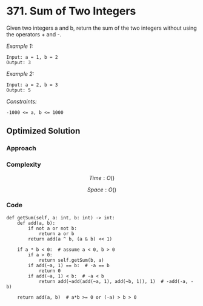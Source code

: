 # 371. Sum of Two Integers
Given two integers a and b, return the sum of the two integers without using the operators + and -.

*Example 1:*

```
Input: a = 1, b = 2
Output: 3
```

*Example 2:*

```
Input: a = 2, b = 3
Output: 5
```

*Constraints:*

```
-1000 <= a, b <= 1000
```

## Optimized Solution

### Approach
<!-- Describe your approach to solving the problem. -->

### Complexity
$$Time: O()$$

$$Space: O()$$

### Code
```
def getSum(self, a: int, b: int) -> int:
    def add(a, b):
        if not a or not b:
            return a or b
        return add(a ^ b, (a & b) << 1)

    if a * b < 0:  # assume a < 0, b > 0
        if a > 0:
            return self.getSum(b, a)
        if add(~a, 1) == b:  # -a == b
            return 0
        if add(~a, 1) < b:  # -a < b
            return add(~add(add(~a, 1), add(~b, 1)), 1)  # -add(-a, -b)

    return add(a, b)  # a*b >= 0 or (-a) > b > 0
```
